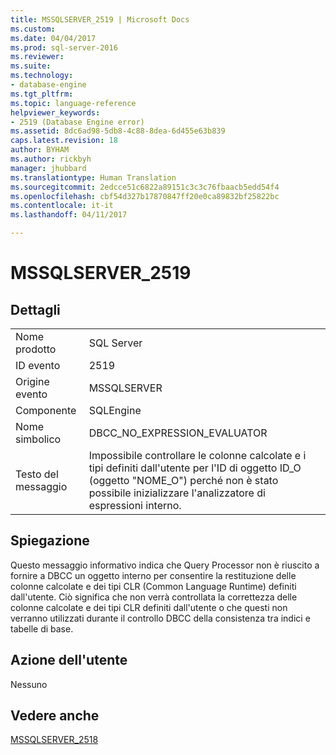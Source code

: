 ```yaml
---
title: MSSQLSERVER_2519 | Microsoft Docs
ms.custom: 
ms.date: 04/04/2017
ms.prod: sql-server-2016
ms.reviewer: 
ms.suite: 
ms.technology:
- database-engine
ms.tgt_pltfrm: 
ms.topic: language-reference
helpviewer_keywords:
- 2519 (Database Engine error)
ms.assetid: 8dc6ad98-5db8-4c88-8dea-6d455e63b839
caps.latest.revision: 18
author: BYHAM
ms.author: rickbyh
manager: jhubbard
ms.translationtype: Human Translation
ms.sourcegitcommit: 2edcce51c6822a89151c3c3c76fbaacb5edd54f4
ms.openlocfilehash: cbf54d327b17870847ff20e0ca89832bf25822bc
ms.contentlocale: it-it
ms.lasthandoff: 04/11/2017

---
```

# <a name="mssqlserver2519"></a>MSSQLSERVER_2519
  
## <a name="details"></a>Dettagli  
  
|||  
|-|-|  
|Nome prodotto|SQL Server|  
|ID evento|2519|  
|Origine evento|MSSQLSERVER|  
|Componente|SQLEngine|  
|Nome simbolico|DBCC_NO_EXPRESSION_EVALUATOR|  
|Testo del messaggio|Impossibile controllare le colonne calcolate e i tipi definiti dall'utente per l'ID di oggetto ID_O (oggetto "NOME_O") perché non è stato possibile inizializzare l'analizzatore di espressioni interno.|  
  
## <a name="explanation"></a>Spiegazione  
Questo messaggio informativo indica che Query Processor non è riuscito a fornire a DBCC un oggetto interno per consentire la restituzione delle colonne calcolate e dei tipi CLR (Common Language Runtime) definiti dall'utente. Ciò significa che non verrà controllata la correttezza delle colonne calcolate e dei tipi CLR definiti dall'utente o che questi non verranno utilizzati durante il controllo DBCC della consistenza tra indici e tabelle di base.  
  
## <a name="user-action"></a>Azione dell'utente  
Nessuno  
  
## <a name="see-also"></a>Vedere anche  
[MSSQLSERVER_2518](~/relational-databases/errors-events/mssqlserver-2518-database-engine-error.md)  
  

